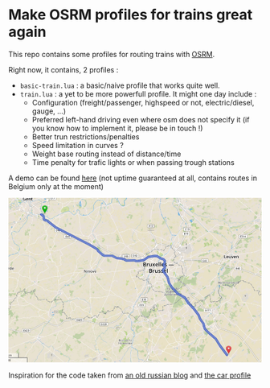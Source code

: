 # Make OSRM profiles for trains great again

This repo contains some profiles for routing trains with [OSRM](http://project-osrm.org/).

Right now, it contains, 2 profiles :

* `basic-train.lua` : a basic/naive profile that works quite well.
* `train.lua` : a yet to be more powerfull profile. It might one day include :
    * Configuration (freight/passenger, highspeed or not, electric/diesel, gauge, ...)
    * Preferred left-hand driving even where osm does not specify it (if you know how to implement it, please be in touch !)
    * Better trun restrictions/penalties
    * Speed limitation in curves ?
    * Weight base routing instead of distance/time
    * Time penalty for trafic lights or when passing trough stations

A demo can be found [here](http://osrm-demo.partou.se/) (not uptime guaranteed at all, contains routes in Belgium only at the moment)

![screenshot of the demo](.screenshot.png)


Inspiration for the code taken from [an old russian blog](http://flexnst.ru/2015/11/20/osrm-railway-profile/) and [the car profile](https://github.com/Project-OSRM/osrm-backend/blob/master/profiles/car.lua)
